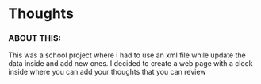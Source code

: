 # Thoughts

### ABOUT THIS:

This was a school project where i had to use an xml file while update the data inside and add new ones. I decided to create a web page with a clock inside where you can add your thoughts that you can review

